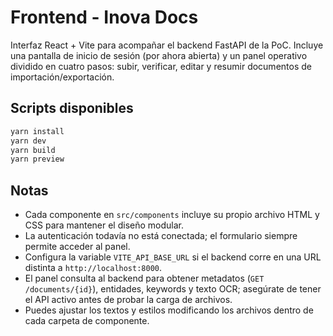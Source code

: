 # Frontend - Inova Docs

Interfaz React + Vite para acompañar el backend FastAPI de la PoC. Incluye una pantalla de inicio de
sesión (por ahora abierta) y un panel operativo dividido en cuatro pasos: subir, verificar, editar y
resumir documentos de importación/exportación.

## Scripts disponibles

```bash
yarn install
yarn dev
yarn build
yarn preview
```

## Notas

- Cada componente en `src/components` incluye su propio archivo HTML y CSS para mantener el diseño
  modular.
- La autenticación todavía no está conectada; el formulario siempre permite acceder al panel.
- Configura la variable `VITE_API_BASE_URL` si el backend corre en una URL distinta a
  `http://localhost:8000`.
- El panel consulta al backend para obtener metadatos (`GET /documents/{id}`), entidades, keywords y
  texto OCR; asegúrate de tener el API activo antes de probar la carga de archivos.
- Puedes ajustar los textos y estilos modificando los archivos dentro de cada carpeta de componente.

